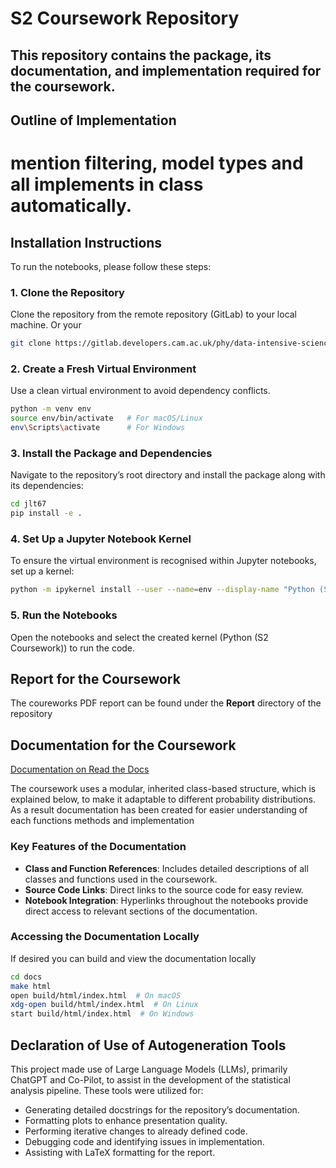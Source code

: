 # S2 Coursework Repository
This repository contains the package, its documentation, and implementation required for the coursework.
---

## Outline of Implementation

# mention filtering, model types and all implements in class automatically. 


## Installation Instructions

To run the notebooks, please follow these steps:

### 1. Clone the Repository

Clone the repository from the remote repository (GitLab) to your local machine.
Or your 
```bash
git clone https://gitlab.developers.cam.ac.uk/phy/data-intensive-science-mphil/assessments/s2_coursework/jlt67.git
```

### 2. Create a Fresh Virtual Environment
Use a clean virtual environment to avoid dependency conflicts.
```bash
python -m venv env
source env/bin/activate   # For macOS/Linux
env\Scripts\activate      # For Windows
```

### 3. Install the Package and Dependencies
Navigate to the repository’s root directory and install the package along with its dependencies:
```bash
cd jlt67
pip install -e .
```

### 4. Set Up a Jupyter Notebook Kernel
To ensure the virtual environment is recognised within Jupyter notebooks, set up a kernel:
```bash
python -m ipykernel install --user --name=env --display-name "Python (S2 Coursework)"
```

### 5. Run the Notebooks
Open the notebooks and select the created kernel (Python (S2 Coursework)) to run the code.

## Report for the Coursework

The coureworks PDF report can be found under the **Report** directory of the repository

## Documentation for the Coursework

[Documentation on Read the Docs](https://s1-coursework.readthedocs.io/en/latest/index.html)

The coursework uses a modular, inherited class-based structure, which is explained below, to make it adaptable to different probability distributions. As a result documentation has been created for easier understanding of each functions methods and implementation

### Key Features of the Documentation

- **Class and Function References**: Includes detailed descriptions of all classes and functions used in the coursework.
- **Source Code Links**: Direct links to the source code for easy review.
- **Notebook Integration**: Hyperlinks throughout the notebooks provide direct access to relevant sections of the documentation.

### Accessing the Documentation Locally
If desired you can build and view the documentation locally
```bash
cd docs
make html
open build/html/index.html  # On macOS
xdg-open build/html/index.html  # On Linux
start build/html/index.html  # On Windows
```

## Declaration of Use of Autogeneration Tools

This project made use of Large Language Models (LLMs), primarily ChatGPT and Co-Pilot, to assist in the development of the statistical analysis pipeline. These tools were utilized for:

- Generating detailed docstrings for the repository’s documentation.
- Formatting plots to enhance presentation quality.
- Performing iterative changes to already defined code.
- Debugging code and identifying issues in implementation.
- Assisting with LaTeX formatting for the report.
